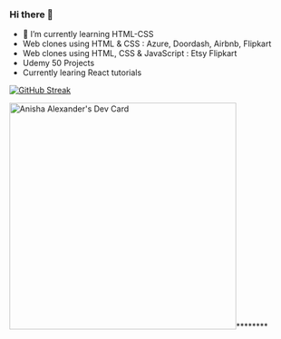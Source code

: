 ### Hi there 👋
- 🌱 I’m currently learning  HTML-CSS
- Web clones using HTML & CSS : Azure, Doordash, Airbnb, Flipkart
- Web clones using HTML, CSS & JavaScript : Etsy Flipkart
- Udemy 50 Projects
- Currently learing React tutorials


[![GitHub Streak](https://streak-stats.demolab.com?user=Anisha-Alexander&theme=radical)](https://git.io/streak-stats)

<a href="https://app.daily.dev/Anisha_Alexander"><img src="https://api.daily.dev/devcards/a22aa047ee4d4e2485317360004c2526.png?r=s59" width="400" alt="Anisha Alexander's Dev Card"/></a>********
